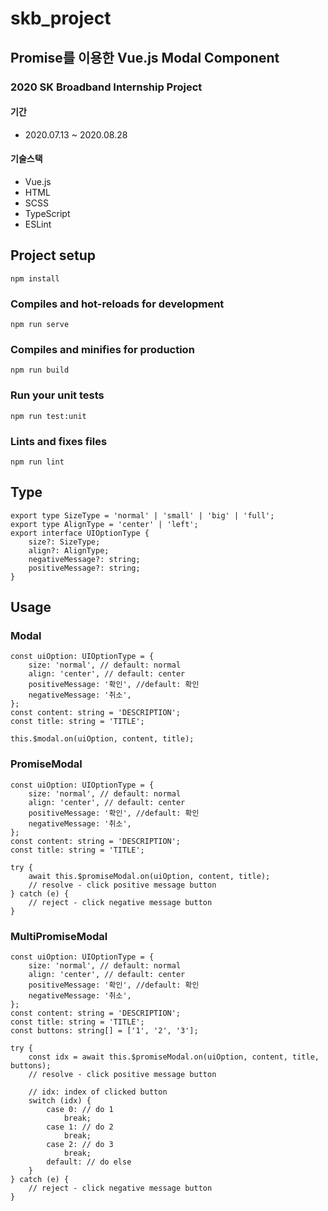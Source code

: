 # skb_project

## Promise를 이용한 Vue.js Modal Component

### 2020 SK Broadband Internship Project

#### 기간

-   2020.07.13 ~ 2020.08.28

#### 기술스택

-   Vue.js
-   HTML
-   SCSS
-   TypeScript
-   ESLint

## Project setup

`npm install`

### Compiles and hot-reloads for development

`npm run serve`

### Compiles and minifies for production

`npm run build`

### Run your unit tests

`npm run test:unit`

### Lints and fixes files

`npm run lint`

## Type

```
export type SizeType = 'normal' | 'small' | 'big' | 'full';
export type AlignType = 'center' | 'left';
export interface UIOptionType {
    size?: SizeType;
    align?: AlignType;
    negativeMessage?: string;
    positiveMessage?: string;
}
```

## Usage

### Modal

```
const uiOption: UIOptionType = {
    size: 'normal', // default: normal
    align: 'center', // default: center
    positiveMessage: '확인', //default: 확인
    negativeMessage: '취소',
};
const content: string = 'DESCRIPTION';
const title: string = 'TITLE';

this.$modal.on(uiOption, content, title);
```

### PromiseModal

```
const uiOption: UIOptionType = {
    size: 'normal', // default: normal
    align: 'center', // default: center
    positiveMessage: '확인', //default: 확인
    negativeMessage: '취소',
};
const content: string = 'DESCRIPTION';
const title: string = 'TITLE';

try {
    await this.$promiseModal.on(uiOption, content, title);
    // resolve - click positive message button
} catch (e) {
    // reject - click negative message button
}
```

### MultiPromiseModal

```
const uiOption: UIOptionType = {
    size: 'normal', // default: normal
    align: 'center', // default: center
    positiveMessage: '확인', //default: 확인
    negativeMessage: '취소',
};
const content: string = 'DESCRIPTION';
const title: string = 'TITLE';
const buttons: string[] = ['1', '2', '3'];

try {
    const idx = await this.$promiseModal.on(uiOption, content, title, buttons);
    // resolve - click positive message button

    // idx: index of clicked button
    switch (idx) {
        case 0: // do 1
            break;
        case 1: // do 2
            break;
        case 2: // do 3
            break;
        default: // do else
    }
} catch (e) {
    // reject - click negative message button
}
```
